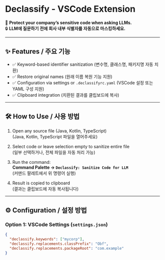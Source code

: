 # Declassify - VSCode Extension

🚧 **Protect your company’s sensitive code when asking LLMs.**  
🔒 **LLM에 질문하기 전에 회사 내부 식별자를 자동으로 마스킹하세요.**

---

## ✨ Features / 주요 기능

- ✅ Keyword-based identifier sanitization (변수명, 클래스명, 패키지명 자동 치환)
- ✅ Restore original names (원래 이름 복원 기능 지원)
- ✅ Configuration via settings or `.declassifyrc.yaml` (VSCode 설정 또는 YAML 구성 지원)
- ✅ Clipboard integration (치환된 결과를 클립보드에 복사)

---

## 🛠 How to Use / 사용 방법

1. Open any source file (Java, Kotlin, TypeScript)  
   (Java, Kotlin, TypeScript 파일을 열어주세요)

2. Select code or leave selection empty to sanitize entire file  
   (일부 선택하거나, 전체 파일을 자동 처리 가능)

3. Run the command:  
   **Command Palette → `Declassify: Sanitize Code for LLM`**  
   (커맨드 팔레트에서 위 명령어 실행)

4. Result is copied to clipboard  
   (결과는 클립보드에 자동 복사됩니다)

---

## ⚙️ Configuration / 설정 방법

### Option 1: VSCode Settings (`settings.json`)
```json
{
  "declassify.keywords": ["mycorp"],
  "declassify.replacements.classPrefix": "Obf",
  "declassify.replacements.packageRoot": "com.example"
}
